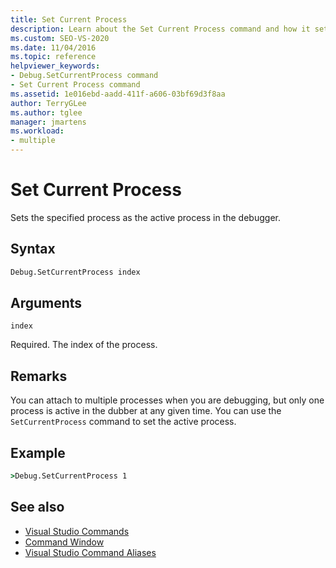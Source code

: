```yaml
---
title: Set Current Process
description: Learn about the Set Current Process command and how it sets the specified process as the active process in the debugger.
ms.custom: SEO-VS-2020
ms.date: 11/04/2016
ms.topic: reference
helpviewer_keywords:
- Debug.SetCurrentProcess command
- Set Current Process command
ms.assetid: 1e016ebd-aadd-411f-a606-03bf69d3f8aa
author: TerryGLee
ms.author: tglee
manager: jmartens
ms.workload:
- multiple
---
```

# Set Current Process
Sets the specified process as the active process in the debugger.

## Syntax

```cmd
Debug.SetCurrentProcess index
```

## Arguments
`index`

Required. The index of the process.

## Remarks
You can attach to multiple processes when you are debugging, but only one process is active in the dubber at any given time. You can use the `SetCurrentProcess` command to set the active process.

## Example

```cmd
>Debug.SetCurrentProcess 1
```

## See also

- [Visual Studio Commands](../../ide/reference/visual-studio-commands.md)
- [Command Window](../../ide/reference/command-window.md)
- [Visual Studio Command Aliases](../../ide/reference/visual-studio-command-aliases.md)

